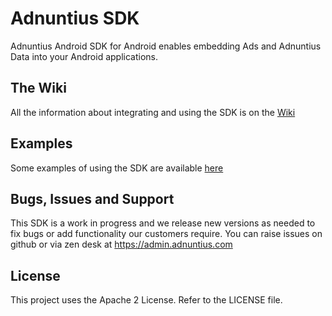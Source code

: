 # Adnuntius SDK

Adnuntius Android SDK for Android enables embedding Ads and Adnuntius Data into your Android applications.

## The Wiki

All the information about integrating and using the SDK is on the [Wiki](https://github.com/Adnuntius/android_sdk/wiki)

## Examples

Some examples of using the SDK are available [here](https://github.com/Adnuntius/android_sdk_examples)

## Bugs, Issues and Support

This SDK is a work in progress and we release new versions as needed to fix bugs or add functionality our customers require.  You
can raise issues on github or via zen desk at https://admin.adnuntius.com

## License

This project uses the Apache 2 License.  Refer to the LICENSE file.
